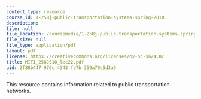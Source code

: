 ```yaml
---
content_type: resource
course_id: 1-258j-public-transportation-systems-spring-2010
description: ''
file: null
file_location: /coursemedia/1-258j-public-transportation-systems-spring-2010/2f88b447976c4343fe7b359a70e5d3a9_MIT1_258JS10_lec22.pdf
file_size: null
file_type: application/pdf
layout: pdf
license: https://creativecommons.org/licenses/by-nc-sa/4.0/
title: MIT1_258JS10_lec22.pdf
uid: 2f88b447-976c-4343-fe7b-359a70e5d3a9
---
```

This resource contains information related to public transportation networks.
